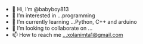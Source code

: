 - 👋 Hi, I’m @babyboy813
- 👀 I’m interested in ...programming
- 🌱 I’m currently learning ...Python, C++ and arduino 
- 💞️ I’m looking to collaborate on ...
- 📫 How to reach me ...xolanimta1@gmail.com

<!---
babyboy813/babyboy813 is a ✨ special ✨ repository because its `README.md` (this file) appears on your GitHub profile.
You can click the Preview link to take a look at your changes.
--->
